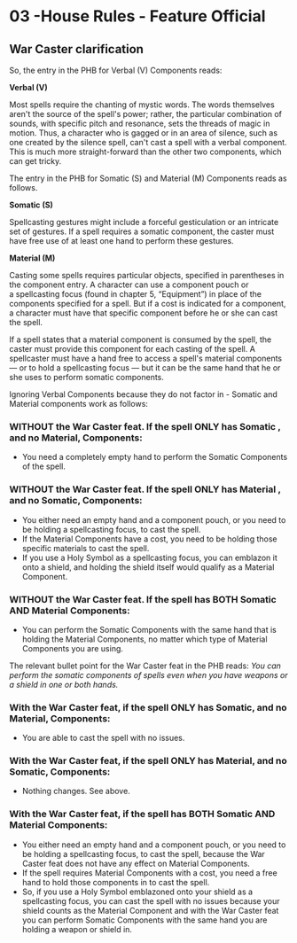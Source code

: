 # 03 -House Rules - Feature Official

## War Caster clarification

So, the entry in the PHB for Verbal (V) Components reads:

<b>Verbal (V)</b>

Most spells require the chanting of mystic words. The words themselves aren't the source of the spell's power; rather, the particular combination of sounds, with specific pitch and resonance, sets the threads of magic in motion. Thus, a character who is gagged or in an area of silence, such as one created by the silence spell, can't cast a spell with a verbal component.
This is much more straight-forward than the other two components, which can get tricky.

The entry in the PHB for Somatic (S) and Material (M) Components reads as follows.

<b>Somatic (S)</b>

Spellcasting gestures might include a forceful gesticulation or an intricate set of gestures. If a spell requires a somatic component, the caster must have free use of at least one hand to perform these gestures.

<b>Material (M)</b>

Casting some spells requires particular objects, specified in parentheses in the component entry. A character can use a component pouch or a spellcasting focus (found in chapter 5, “Equipment”) in place of the components specified for a spell. But if a cost is indicated for a component, a character must have that specific component before he or she can cast the spell.

If a spell states that a material component is consumed by the spell, the caster must provide this component for each casting of the spell.
A spellcaster must have a hand free to access a spell's material components — or to hold a spellcasting focus — but it can be the same hand that he or she uses to perform somatic components.

Ignoring Verbal Components because they do not factor in - Somatic and Material components work as follows:

### <b>WITHOUT the War Caster feat. If the spell ONLY has Somatic , and no Material, Components:</b>

- You need a completely empty hand to perform the Somatic Components of the spell.

### <b>WITHOUT the War Caster feat. If the spell ONLY has Material , and no Somatic, Components:</b>

- You either need an empty hand and a component pouch, or you need to be holding a spellcasting focus, to cast the spell.
- If the Material Components have a cost, you need to be holding those specific materials to cast the spell.
- If you use a Holy Symbol as a spellcasting focus, you can emblazon it onto a shield, and holding the shield itself would qualify as a Material Component.

### <b>WITHOUT the War Caster feat. If the spell has BOTH Somatic AND Material Components:</b>

- You can perform the Somatic Components with the same hand that is holding the Material Components, no matter which type of Material Components you are using.

The relevant bullet point for the War Caster feat in the PHB reads:
<i>
You can perform the somatic components of spells even when you have weapons or a shield in one or both hands.
</i>

### <b>With the War Caster feat, if the spell ONLY has Somatic, and no Material, Components:</b>

- You are able to cast the spell with no issues.
  
### <b>With the War Caster feat, if the spell ONLY has Material, and no Somatic, Components:</b>

- Nothing changes. See above.

### <b>With the War Caster feat, if the spell has BOTH Somatic AND Material Components:</b>

- You either need an empty hand and a component pouch, or you need to be holding a spellcasting focus, to cast the spell, because the War Caster feat does not have any effect on Material Components.
- If the spell requires Material Components with a cost, you need a free hand to hold those components in to cast the spell.
- So, if you use a Holy Symbol emblazoned onto your shield as a spellcasting focus, you can cast the spell with no issues because your shield counts as the Material Component and with the War Caster feat you can perform Somatic Components with the same hand you are holding a weapon or shield in.